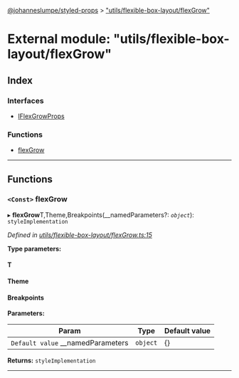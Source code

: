 [@johanneslumpe/styled-props](../README.md) > ["utils/flexible-box-layout/flexGrow"](../modules/_utils_flexible_box_layout_flexgrow_.md)

# External module: "utils/flexible-box-layout/flexGrow"

## Index

### Interfaces

* [IFlexGrowProps](../interfaces/_utils_flexible_box_layout_flexgrow_.iflexgrowprops.md)

### Functions

* [flexGrow](_utils_flexible_box_layout_flexgrow_.md#flexgrow)

---

## Functions

<a id="flexgrow"></a>

### `<Const>` flexGrow

▸ **flexGrow**T,Theme,Breakpoints(__namedParameters?: *`object`*): `styleImplementation`

*Defined in [utils/flexible-box-layout/flexGrow.ts:15](https://github.com/johanneslumpe/styled-props/blob/3abf398/src/utils/flexible-box-layout/flexGrow.ts#L15)*

**Type parameters:**

#### T 
#### Theme 
#### Breakpoints 
**Parameters:**

| Param | Type | Default value |
| ------ | ------ | ------ |
| `Default value` __namedParameters | `object` |  {} |

**Returns:** `styleImplementation`

___

